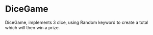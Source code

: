 # DiceGame
DiceGame, implements 3 dice, using Random keyword to create a total which will then win a prize. 
